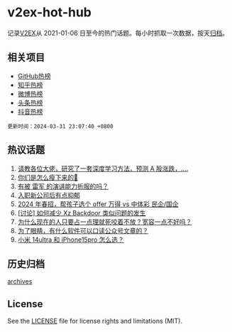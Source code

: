 # v2ex-hot-hub

 记录[V2EX](https://www.v2ex.com/)从 2021-01-06 日至今的热门话题。每小时抓取一次数据，按天[归档](archives)。
 
 ## 相关项目

- [GitHub热榜](https://github.com/lonnyzhang423/github-hot-hub)
- [知乎热榜](https://github.com/lonnyzhang423/zhihu-hot-hub)
- [微博热榜](https://github.com/lonnyzhang423/weibo-hot-hub)
- [头条热榜](https://github.com/lonnyzhang423/toutiao-hot-hub)
- [抖音热榜](https://github.com/lonnyzhang423/douyin-hot-hub)


 `更新时间：2024-03-31 23:07:40 +0800`

## 热议话题

1. [请教各位大佬，研究了一套深度学习方法，预测 A 股涨跌，....](https://www.v2ex.com/t/1028472)
1. [你们是怎么瘦下来的🤗](https://www.v2ex.com/t/1028463)
1. [有被 雷军 的演讲能力折服的吗？](https://www.v2ex.com/t/1028482)
1. [入职新公司后有点抑郁](https://www.v2ex.com/t/1028530)
1. [2024 年春招，帮孩子选个 offer 万得 vs 中体彩 民企/国企](https://www.v2ex.com/t/1028501)
1. [[讨论] 如何减少 Xz Backdoor 类似问题的发生](https://www.v2ex.com/t/1028563)
1. [为什么现在的人只要占一点理就死咬着不放？宽容一点不好吗？](https://www.v2ex.com/t/1028524)
1. [为了眼睛，有什么软件可以口读公众号文章的？](https://www.v2ex.com/t/1028497)
1. [小米 14ultra 和 iPhone15pro 怎么选？](https://www.v2ex.com/t/1028466)

## 历史归档

[archives](archives)

## License

See the [LICENSE](LICENSE) file for license rights and limitations (MIT).
